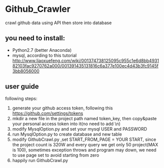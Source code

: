 # Github_Crawler
crawl github data using API then store into database

## you need to install:
* Python2.7 (better Anaconda)
* mysql, according to this tutorial
http://www.liaoxuefeng.com/wiki/001374738125095c955c1e6d8bb493182103fac9270762a000/001391435131816c6a377e100ec4d43b3fc9145f3bb8056000


## user guide
following steps:
1. generate your github access token, following this https://github.com/settings/tokens
2. mkdir a new file in the project path named token_key, then copy&paste your personal access token into it(no need to add \n)
3. modify MysqlOption.py and set your mysql USER and PASSWORD
4. run MysqlOption.py to create database and new table
5. modify GithubCrawl.py ,set START_FROM_PAGE = YOUR START, since the project count is 320W and
  every query we get only 50 project(MAX is 100), sometimes exception throws and program may down, we need to use page
  set to avoid starting from zero
6. happily run GithubCrawl.py


